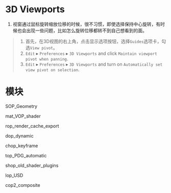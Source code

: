 # 3D Viewports

1. 视窗通过鼠标旋转缩放位移的时候，很不习惯，即使选择保持中心旋转，有时候也会出现一些问题，比如怎么旋转位移都转不到自己想看到的面。

>  1. 首先，在3D视图的右上角，点击显示选项按钮，选择`Guides`选项卡，勾选`View pivot`。
>  2. `Edit` ▸ `Preferences` ▸ `3D Viewports` and click `Maintain viewport pivot when panning`.
>  3. `Edit` ▸ `Preferences` ▸ `3D Viewports` and turn on `Automatically set view pivot on selection`.

# 模块

SOP_Geometry

mat_VOP_shader

rop_render_cache_export

dop_dynamic

chop_keyframe

top_PDG_automatic

shop_old_shader_plugins

lop_USD

cop2_composite
